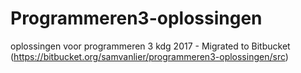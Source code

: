 # Programmeren3-oplossingen
oplossingen voor programmeren 3 kdg 2017 - Migrated to Bitbucket (https://bitbucket.org/samvanlier/programmeren3-oplossingen/src)
